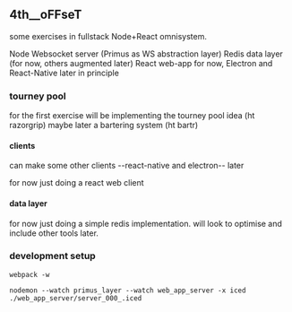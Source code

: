 ## 4th__oFFseT

some exercises in fullstack Node+React omnisystem.

Node Websocket server (Primus as WS abstraction layer)
Redis data layer (for now, others augmented later)
React web-app for now, Electron and React-Native later in principle



### tourney pool
for the first exercise will be implementing the tourney pool idea (ht razorgrip)
maybe later a bartering system (ht bartr)


#### clients
can make some other clients --react-native and electron-- later

for now just doing a react web client



#### data layer

for now just doing a simple redis implementation.  will look to optimise and include other tools later.




### development setup

`webpack -w`

`nodemon --watch primus_layer --watch web_app_server -x iced ./web_app_server/server_000_.iced`
